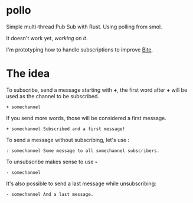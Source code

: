 # pollo

Simple multi-thread Pub Sub with Rust. Using polling from smol.

It doesn't work yet, _working on it_.

I'm prototyping how to handle subscriptions to improve
[Bite](github.com/alvivar/bite).

# The idea

To subscribe, send a message starting with **+**, the first word after **+** will be
used as the channel to be subscribed.

    + somechannel

If you send more words, those will be considered a first message.

    + somechannel Subscribed and a first message!

To send a message without subscribing, let's use **:**

    : somechannel Some message to all somechannel subscribers.

To unsubscribe makes sense to use **-**

    - somechannel

It's also possible to send a last message while unsubscribing:

    - somechannel And a last message.
